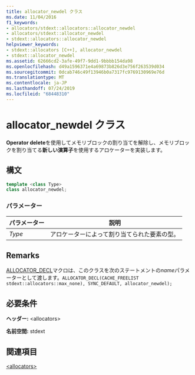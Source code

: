 ```yaml
---
title: allocator_newdel クラス
ms.date: 11/04/2016
f1_keywords:
- allocators/stdext::allocators::allocator_newdel
- allocators/stdext::allocator_newdel
- stdext::allocators::allocator_newdel
helpviewer_keywords:
- stdext::allocators [C++], allocator_newdel
- stdext::allocator_newdel
ms.assetid: 62666cd2-3afe-49f7-9dd1-9bbbb154da98
ms.openlocfilehash: d49a1596371e4a69873b826d3e756f263539d034
ms.sourcegitcommit: 0dcab746c49f13946b0a7317fc9769130969e76d
ms.translationtype: MT
ms.contentlocale: ja-JP
ms.lasthandoff: 07/24/2019
ms.locfileid: "68448310"
---
```

# <a name="allocatornewdel-class"></a>allocator_newdel クラス

**Operator delete**を使用してメモリブロックの割り当てを解除し、メモリブロックを割り当てる**新しい演算子**を使用するアロケーターを実装します。

## <a name="syntax"></a>構文

```cpp
template <class Type>
class allocator_newdel;
```

### <a name="parameters"></a>パラメーター

|パラメーター|説明|
|---------------|-----------------|
|*Type*|アロケーターによって割り当てられた要素の型。|

## <a name="remarks"></a>Remarks

[ALLOCATOR_DECL](../standard-library/allocators-functions.md#allocator_decl)マクロは、このクラスを次のステートメントの*name*パラメーターとして渡します。`ALLOCATOR_DECL(CACHE_FREELIST stdext::allocators::max_none), SYNC_DEFAULT, allocator_newdel);`

## <a name="requirements"></a>必要条件

**ヘッダー:** \<allocators>

**名前空間:** stdext

## <a name="see-also"></a>関連項目

[\<allocators>](../standard-library/allocators-header.md)
